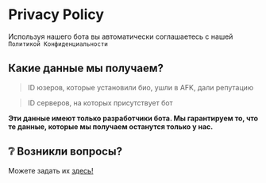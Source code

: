 # Privacy Policy

Используя нашего бота вы автоматически соглашаетесь с нашей `Политикой Конфиденциальности`

## Какие данные мы получаем?

> ID юзеров, которые установили био, ушли в AFK, дали репутацию

> ID серверов, на которых присутствует бот

**Эти данные имеют только разработчики бота. Мы гарантируем то, что те данные, которые мы получаем останутся только у нас.**

## ❔ Возникли вопросы?

Можете задать их [здесь!](https://discord.gg/96F6Vf3ZWR)
